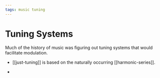 ```yaml
---
tags: music tuning
---
```


# Tuning Systems

Much of the history of music was figuring out tuning systems that would facilitate modulation.

- [[just-tuning]] is based on the naturally occurring [[harmonic-series]].

- 
